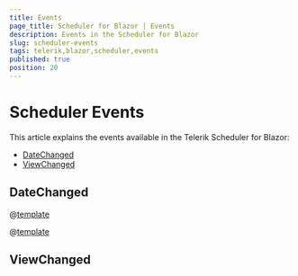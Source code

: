 ```yaml
---
title: Events
page_title: Scheduler for Blazor | Events
description: Events in the Scheduler for Blazor
slug: scheduler-events
tags: telerik,blazor,scheduler,events
published: true
position: 20
---
```


# Scheduler Events

This article explains the events available in the Telerik Scheduler for Blazor:

* [DateChanged](#datechanged)
* [ViewChanged](#viewchanged)


## DateChanged


@[template](/_contentTemplates/common/general-info.md#event-callback-can-be-async)

@[template](/_contentTemplates/common/issues-and-warnings.md#valuechanged-lambda-required)




## ViewChanged

